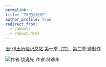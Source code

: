 ```yaml
---
permalink: /
title: "78王历险记"
author_profile: true
redirect_from: 
  - /about/
  - /about.html
---
```



[旧·78王历险记总站](https://78wanglixianji.mysxl.cn/)
[第一季（完）](https://78wanglixianji1.mysxl.cn/)
[第二季·待制作](https://78wanglixianji.mysxl.cn/)











![作者·饶逸先](/imgs/2025-05-09/eRVQ5iNtYy4NYeY1.jpeg)
	*作者·饶逸先*
